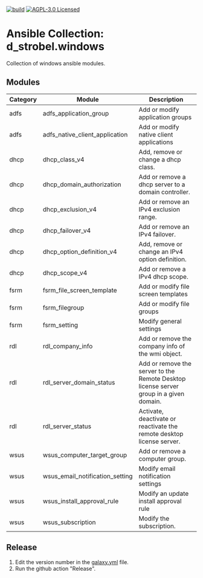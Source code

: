 [![build](https://github.com/d-strobel/ansible-collection-windows/actions/workflows/release.yml/badge.svg)](https://github.com/d-strobel/ansible-collection-windows/actions/workflows/build.yml)
[![AGPL-3.0 Licensed](https://img.shields.io/github/license/d-strobel/ansible-collection-windows)](https://github.com/d-strobel/ansible-collection-windows/blob/main/LICENSE)

# Ansible Collection: d_strobel.windows

Collection of windows ansible modules.

## Modules

| Category | Module | Description |
|----------|--------|-------------|
| adfs | adfs_application_group | Add or modify application groups |
| adfs | adfs_native_client_application | Add or modify native client applications |
| dhcp | dhcp_class_v4 | Add, remove or change a dhcp class. |
| dhcp | dhcp_domain_authorization | Add or remove a dhcp server to a domain controller. |
| dhcp | dhcp_exclusion_v4 | Add or remove an IPv4 exclusion range. |
| dhcp | dhcp_failover_v4 | Add or remove an IPv4 failover. |
| dhcp | dhcp_option_definition_v4 | Add, remove or change an IPv4 option definition. |
| dhcp | dhcp_scope_v4 | Add or remove a IPv4 dhcp scope. |
| fsrm | fsrm_file_screen_template | Add or modify file screen templates |
| fsrm | fsrm_filegroup | Add or modify file groups |
| fsrm | fsrm_setting | Modify general settings |
| rdl | rdl_company_info | Add or remove the company info of the wmi object. |
| rdl | rdl_server_domain_status | Add or remove the server to the Remote Desktop license server group in a given domain. |
| rdl | rdl_server_status | Activate, deactivate or reactivate the remote desktop license server. |
| wsus | wsus_computer_target_group | Add or remove a computer group. |
| wsus | wsus_email_notification_setting | Modify email notification settings |
| wsus | wsus_install_approval_rule | Modify an update install approval rule |
| wsus | wsus_subscription | Modify the subscription. |

## Release

1. Edit the version number in the [galaxy.yml](galaxy.yml) file.
2. Run the github action "Release".

